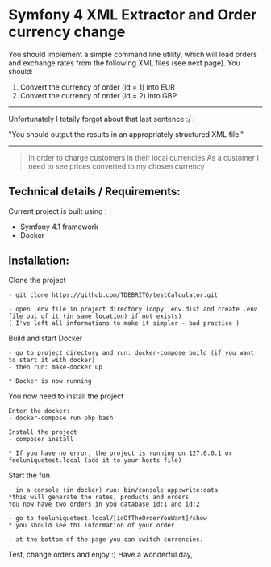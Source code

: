 # Symfony 4 XML Extractor and Order currency change 

You should implement a simple command line utility, which will load orders and exchange rates
from the following XML files (see next page).
You should:
1. Convert the currency of order (id = 1) into EUR
2. Convert the currency of order (id = 2) into GBP

***
Unfortunately I totally forgot about that last sentence :/ :

"You should output the results in an appropriately structured XML file."
***
>In order to charge customers in their local currencies
As a customer
I need to see prices converted to my chosen currency


## Technical details / Requirements:
 Current project is built using :
- Symfony 4.1 framework
- Docker 

## Installation:
	
Clone the project 

    - git clone https://github.com/TDEBRITO/testCalculator.git
    
    - open .env file in project directory (copy .env.dist and create .env file out of it (in same location) if not exists)
    ( I've left all informations to make it simpler - bad practice )
   
Build and start Docker 

    - go to project directory and run: docker-compose build (if you want to start it with docker) 
    - then run: make-docker up
    
    * Docker is now running
    
You now need to install the project
    
    Enter the docker:
    - docker-compose run php bash
    
    Install the project
    - composer install
  
    * If you have no error, the project is running on 127.0.0.1 or feeluniquetest.local (add it to your hosts file)
 
Start the fun 
   
    - in a console (in docker) run: bin/console app:write:data
    *this will generate the rates, products and orders
    You now have two orders in you database id:1 and id:2
    
    - go to feeluniquetest.local/[idOfTheOrderYouWant]/show
    * you should see thi information of your order
    
    - at the bottom of the page you can switch currencies.
    
Test, change orders and enjoy :)
Have a wonderful day,
